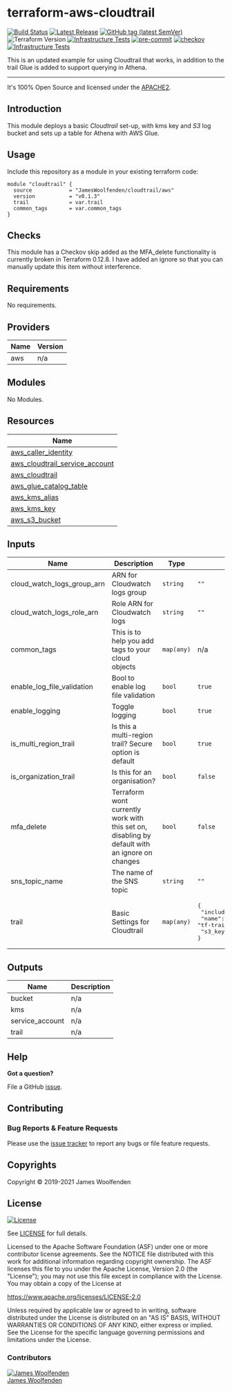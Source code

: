 # terraform-aws-cloudtrail

[![Build Status](https://github.com/JamesWoolfenden/terraform-aws-cloudtrail/workflows/Verify%20and%20Bump/badge.svg?branch=master)](https://github.com/JamesWoolfenden/terraform-aws-cloudtrail)
[![Latest Release](https://img.shields.io/github/release/JamesWoolfenden/terraform-aws-cloudtrail.svg)](https://github.com/JamesWoolfenden/terraform-aws-cloudtrail/releases/latest)
[![GitHub tag (latest SemVer)](https://img.shields.io/github/tag/JamesWoolfenden/terraform-aws-cloudtrail.svg?label=latest)](https://github.com/JamesWoolfenden/terraform-aws-cloudtrail/releases/latest)
![Terraform Version](https://img.shields.io/badge/tf-%3E%3D0.14.0-blue.svg)
[![Infrastructure Tests](https://www.bridgecrew.cloud/badges/github/JamesWoolfenden/terraform-aws-cloudtrail/cis_aws)](https://www.bridgecrew.cloud/link/badge?vcs=github&fullRepo=JamesWoolfenden%2Fterraform-aws-cloudtrail&benchmark=CIS+AWS+V1.2)
[![pre-commit](https://img.shields.io/badge/pre--commit-enabled-brightgreen?logo=pre-commit&logoColor=white)](https://github.com/pre-commit/pre-commit)
[![checkov](https://img.shields.io/badge/checkov-verified-brightgreen)](https://www.checkov.io/)
[![Infrastructure Tests](https://www.bridgecrew.cloud/badges/github/jameswoolfenden/terraform-aws-cloudtrail/general)](https://www.bridgecrew.cloud/link/badge?vcs=github&fullRepo=JamesWoolfenden%2Fterraform-aws-cloudtrail&benchmark=INFRASTRUCTURE+SECURITY)

This is an updated example for using Cloudtrail that works, in addition to the trail Glue is added to support querying in Athena.

---

It's 100% Open Source and licensed under the [APACHE2](LICENSE).

## Introduction

This module deploys a basic _Cloudtrail_ set-up, with kms key and _S3_ log bucket and sets up a table for Athena with AWS Glue.

## Usage

Include this repository as a module in your existing terraform code:

```hcl
module "cloudtrail" {
  source            = "JamesWoolfenden/cloudtrail/aws"
  version           = "v0.1.3"
  trail             = var.trail
  common_tags       = var.common_tags
}
```

## Checks

This module has a Checkov skip added as the MFA_delete functionality is currently broken in Terraform 0.12.8. I have added an ignore so that you can manually update this item without interference.

<!-- BEGINNING OF PRE-COMMIT-TERRAFORM DOCS HOOK -->
## Requirements

No requirements.

## Providers

| Name | Version |
|------|---------|
| aws | n/a |

## Modules

No Modules.

## Resources

| Name |
|------|
| [aws_caller_identity](https://registry.terraform.io/providers/hashicorp/aws/latest/docs/data-sources/caller_identity) |
| [aws_cloudtrail_service_account](https://registry.terraform.io/providers/hashicorp/aws/latest/docs/data-sources/cloudtrail_service_account) |
| [aws_cloudtrail](https://registry.terraform.io/providers/hashicorp/aws/latest/docs/resources/cloudtrail) |
| [aws_glue_catalog_table](https://registry.terraform.io/providers/hashicorp/aws/latest/docs/resources/glue_catalog_table) |
| [aws_kms_alias](https://registry.terraform.io/providers/hashicorp/aws/latest/docs/resources/kms_alias) |
| [aws_kms_key](https://registry.terraform.io/providers/hashicorp/aws/latest/docs/resources/kms_key) |
| [aws_s3_bucket](https://registry.terraform.io/providers/hashicorp/aws/latest/docs/resources/s3_bucket) |

## Inputs

| Name | Description | Type | Default | Required |
|------|-------------|------|---------|:--------:|
| cloud\_watch\_logs\_group\_arn | ARN for Cloudwatch logs group | `string` | `""` | no |
| cloud\_watch\_logs\_role\_arn | Role ARN for Cloudwatch logs | `string` | `""` | no |
| common\_tags | This is to help you add tags to your cloud objects | `map(any)` | n/a | yes |
| enable\_log\_file\_validation | Bool to enable log file validation | `bool` | `true` | no |
| enable\_logging | Toggle logging | `bool` | `true` | no |
| is\_multi\_region\_trail | Is this a multi-region trail? Secure option is default | `bool` | `true` | no |
| is\_organization\_trail | Is this for an organisation? | `bool` | `false` | no |
| mfa\_delete | Terraform wont currently work with this set on, disabling by default with an ignore on changes | `bool` | `false` | no |
| sns\_topic\_name | The name of the SNS topic | `string` | `""` | no |
| trail | Basic Settings for Cloudtrail | `map(any)` | <pre>{<br>  "include_global_service_events": false,<br>  "name": "tf-trail-account",<br>  "s3_key_prefix": "prefix"<br>}</pre> | no |

## Outputs

| Name | Description |
|------|-------------|
| bucket | n/a |
| kms | n/a |
| service\_account | n/a |
| trail | n/a |
<!-- END OF PRE-COMMIT-TERRAFORM DOCS HOOK -->

## Help

**Got a question?**

File a GitHub [issue](https://github.com/JamesWoolfenden/terraform-aws-cloudtrail/issues).

## Contributing

### Bug Reports & Feature Requests

Please use the [issue tracker](https://github.com/JamesWoolfenden/terraform-aws-cloudtrail/issues) to report any bugs or file feature requests.

## Copyrights

Copyright © 2019-2021 James Woolfenden

## License

[![License](https://img.shields.io/badge/License-Apache%202.0-blue.svg)](https://opensource.org/licenses/Apache-2.0)

See [LICENSE](LICENSE) for full details.

Licensed to the Apache Software Foundation (ASF) under one
or more contributor license agreements. See the NOTICE file
distributed with this work for additional information
regarding copyright ownership. The ASF licenses this file
to you under the Apache License, Version 2.0 (the
"License"); you may not use this file except in compliance
with the License. You may obtain a copy of the License at

<https://www.apache.org/licenses/LICENSE-2.0>

Unless required by applicable law or agreed to in writing,
software distributed under the License is distributed on an
"AS IS" BASIS, WITHOUT WARRANTIES OR CONDITIONS OF ANY
KIND, either express or implied. See the License for the
specific language governing permissions and limitations
under the License.

### Contributors

[![James Woolfenden][jameswoolfenden_avatar]][jameswoolfenden_homepage]<br/>[James Woolfenden][jameswoolfenden_homepage]

[jameswoolfenden_homepage]: https://github.com/jameswoolfenden
[jameswoolfenden_avatar]: https://github.com/jameswoolfenden.png?size=150
[github]: https://github.com/jameswoolfenden
[linkedin]: https://www.linkedin.com/in/jameswoolfenden/
[twitter]: https://twitter.com/JimWoolfenden
[share_twitter]: https://twitter.com/intent/tweet/?text=terraform-aws-cloudtrail&url=https://github.com/JamesWoolfenden/terraform-cloudtrail
[share_linkedin]: https://www.linkedin.com/shareArticle?mini=true&title=terraform-aws-cloudtrail&url=https://github.com/JamesWoolfenden/terraform-cloudtrail
[share_reddit]: https://reddit.com/submit/?url=https://github.com/JamesWoolfenden/terraform-aws-cloudtrail
[share_facebook]: https://facebook.com/sharer/sharer.php?u=https://github.com/JamesWoolfenden/terraform-aws-cloudtrail
[share_email]: mailto:?subject=terraform-aws-cloudtrail&body=https://github.com/JamesWoolfenden/terraform-aws-cloudtrail
